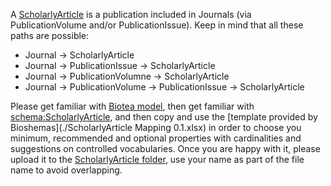 A [ScholarlyArticle](https://schema.org/ScholarlyArticle) is a publication included in Journals (via PublicationVolume and/or PublicationIssue). Keep in mind that all these paths are possible:
* Journal -> ScholarlyArticle
* Journal -> PublicationIssue -> ScholarlyArticle
* Journal -> PublicationVolumne -> ScholarlyArticle
* Journal -> PublicationVolume -> PublicationIssue -> ScholarlyArticle

Please get familiar with [Biotea model](https://drive.google.com/drive/folders/1AYKXrowHpsF9cstn0FeJhpbgfi9T_MeC), 
then get familiar with [schema:ScholarlyArticle](https://schema.org/ScholarlyArticle), and then copy and use the [template provided by Bioshemas](./ScholarlyArticle Mapping 0.1.xlsx) 
in order to choose you minimum, recommended and optional properties with cardinalities and suggestions on controlled vocabularies. 
Once you are happy with it, please upload it to the [ScholarlyArticle folder](../ScholarlyArticle/), 
use your name as part of the file name to avoid overlapping.